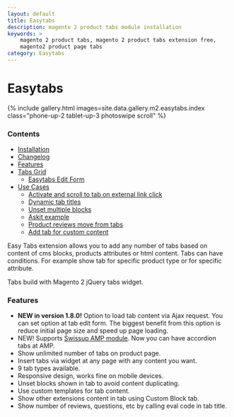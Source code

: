 ```yaml
---
layout: default
title: Easytabs
description: magento 2 product tabs module installation
keywords: >
    magento 2 product tabs, magento 2 product tabs extension free,
    magento2 product page tabs
category: Easytabs
---
```


# Easytabs

{% include gallery.html images=site.data.gallery.m2.easytabs.index class="phone-up-2 tablet-up-3 photoswipe scroll" %}

### Contents

 -  [Installation](installation/)
 -  [Changelog](changelog/)
 -  [Features](#features)
 -  [Tabs Grid](tabs-grid/)
     - [Easytabs Edit Form](tabs-grid/#edit-form)
 -  [Use Cases](use-cases/)
     +  [Activate and scroll to tab on external link click](use-cases/#activate-and-scroll-to-tab-on-external-link-click)
     +  [Dynamic tab titles](use-cases/#dynamic-tab-titles)
     +  [Unset multiple blocks](use-cases/#unset-multiple-blocks)
     +  [Askit example](use-cases/#askit-example)
     +  [Product reviews move from tabs](use-cases/#product-reviews-move-from-tabs)
     +  [Add tab for custom content](use-cases/#add-tab-for-custom-content)

Easy Tabs extension allows you to add any number of tabs based on content of cms blocks, products attributes or html content. Tabs can have conditions. For example show tab for specific product type or for specific attribute.

Tabs build with Magento 2 jQuery tabs widget.

### Features

 -  **NEW in version 1.8.0!** Option to load tab content via Ajax request. You can set option at tab edit form. The biggest benefit from this option is reduce initial page size and speed up page loading.
 -  NEW! Supports [Swissup AMP module](../amp/). Now you can have accordion tabs at AMP.
 -  Show unlimited number of tabs on product page.
 -  Insert tabs via widget at any page with any content you want.
 -  9 tab types available.
 -  Responsive design, works fine on mobile devices.
 -  Unset blocks shown in tab to avoid content duplicating.
 -  Use custom templates for tab content.
 -  Show other extensions content in tab using Custom Block tab.
 -  Show number of reviews, questions, etc by calling eval code in tab title.

